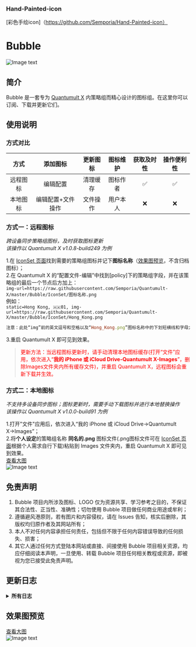### Hand-Painted-icon

[彩色手绘icon]（https://github.com/Semporia/Hand-Painted-icon）

# Bubble<br>
![Image text](https://raw.githubusercontent.com/Semporia/Quantumult-X/master/Bubble/Other/Logo.png)
<br>

## 简介
Bubble 是一套专为 [Quantumult X](https://github.com/Semporia/Quantumult-X) 内策略组而精心设计的图标组。在这里你可以订阅、下载并更新它们。<br>

## 使用说明
### 方式对比
| 方式 | 添加图标 | 更新图标 | 图标维护 | 获取及时性 | 操作便利性 | 
| :---: | :---: | :---: | :---: | :---: | :---: |
| 远程图标 | 编辑配置 | 清理缓存 | 图标作者 | ✅ | ✅ |
| 本地图标 | 编辑配置+文件操作 | 文件操作 | 用户本人 | ❌ | ❌|


### 方式一：远程图标<br>
*跨设备同步策略组图标，及时获取图标更新*<br>
*该操作以 Quantumult X v1.0.8-build249 为例*<br>

1.在 [IconSet 页面](https://github.com/Semporia/Quantumult-X/tree/master/Bubble/IconSet)找到需要的策略组图标并记下**图标名称**（[效果图预览](https://raw.githubusercontent.com/Semporia/Quantumult-X/master/Bubble/Other/Preview_All.png)，不含归档图标）；<br>
2.在 Quantumult X 的“配置文件-编辑”中找到[policy]下的策略组字段，并在该策略组的最后一个节点后方加上：<br>
`img-url=https://raw.githubusercontent.com/Semporia/Quantumult-X/master/Bubble/IconSet/图标名称.png`<br>
例如：<br>
`static=Hong Kong, 🇭🇰01, img-url=https://raw.githubusercontent.com/Semporia/Quantumult-X/master/Bubble/IconSet/Hong_Kong.png`<br>
```ruby
注意：此处“img”前的英文逗号和空格以及“Hong_Kong.png”图标名称中的下划短横线和字母大小写
```
3.重启 Quantumult X 即可见到效果。<br>

><font color=red>更新方法：当远程图标更新时，请手动清理本地图标缓存(打开“文件”应用，依次进入“**我的 iPhone 或 iCloud Drive-Quantumult X-Images**”，删除Images文件夹内所有缓存文件)，并重启 Quantumult X，远程图标会重新下载并生效。</font>


### 方式二：本地图标<br>
*不支持多设备同步图标；图标更新时，需要手动下载图标并进行本地替换操作*<br>
*该操作以 Quantumult X v1.0.0-build91 为例*<br>

1.打开"文件"应用后，依次进入“我的 iPhone 或 iCloud Drive→Quantumult X→Images”；<br>
2.将**个人设定**的策略组名称 **同名的.png** 图标文件(.png图标文件可在 [IconSet 页面](https://raw.githubusercontent.com/Semporia/Quantumult-X/master/Bubble/IconSet)根据个人需求自行下载)粘贴到 Images 文件夹内，重启 Quantumult X 即可见到效果。<br>
 [查看大图](https://raw.githubusercontent.com/Semporia/Quantumult-X/master/Bubble/Other/Local_Icon.png)<br>
![Image text](https://raw.githubusercontent.com/Semporia/Quantumult-X/master/Bubble/Other/Local_Icon.png)

## 免责声明
1. Bubble 项目内所涉及图标、LOGO 仅为资源共享、学习参考之目的，不保证其合法性、正当性、准确性；切勿使用 Bubble 项目做任何商业用途或牟利；<br>
2. 遵循避风港原则，若有图片和内容侵权，请在 Issues 告知，核实后删除，其版权均归原作者及其网站所有；<br>
3. 本人不对任何内容承担任何责任，包括但不限于任何内容错误导致的任何损失、损害；<br>
4. 其它人通过任何方式登陆本网站或直接、间接使用 Bubble 项目相关资源，均应仔细阅读本声明，一旦使用、转载 Bubble 项目任何相关教程或资源，即被视为您已接受此免责声明。<br>
</details>

## 更新日志
<details>
<summary><strong>所有日志</strong></summary><br>

<strong>v2.8.2</strong><br>
2020-7-20<br>
1.新增图标：GitHub.png<br>
<br>

<strong>v2.8.1</strong><br>
2020-7-10<br>
1.新增图标：Amazon.png<br>
<br>

<strong>v2.8</strong><br>
2020-6-30<br>
1.Task文件夹新增图标：BoxJs.png、Feng.png<br>
<br>

<strong>v2.9</strong><br>
2020-5-22<br>
1.图标新增Task文件夹：10010.png、suning.png、mcdd.png、tieba.png、JD_DailyBonus.png、aiqiyi.png、bilibili.png、Netease_Music.png、youku.png、tengxunshipin.png<br>
<br>

<strong>v2.7</strong><br>
2020-4-12<br>
*所有图标名称均可在效果图中获知；<br>
1. 图标新增：direct.png、proxy.png、reject.png、TestFlight.png、App_Store.png、iCloud.png、Apple_Music.png、AmyTelecom.png、CCCAT_C.png、CCCAT.png、JIYOU.png、CONAIR.png、CrossWall.png、NyanCat.png、Airport.png、Server.png、SS_Letter.png、SS.png、SSR_Letter.png、SSR.png、Trojan_Letter.png、Trojan.png、VMess_Letter.png、VMess.png、MY.png、Malaysia.png、IEPL.png、user.png<br>
2. 图标优化：Bookpedia.png、Download.png、Quantumult_X.png、VMess_Letter.png<br>
3. 图标更名：ITV_Hub.png、x0.1.png、x0.3.png、x0.5.png、x0.png、x1.png、x2.png、x3.png<br>
4. 图标归档：＊0.png、＊0.1.png、＊0.3.png、＊0.5.png、＊1.png、＊2.png、＊3.png、Direct.png、Proxy.png、Reject.png5. 图标归档：＊0.png、＊0.1.png、＊0.3.png、＊0.5.png、＊1.png、＊2.png、＊3.png、Direct.png、Proxy.png、Reject.png<br>
5. 图标删除：ITV Hub.png<br>
<br>

v2.6<br>
2020-2-27<br>
1.图标新增：5iTV.png、Flamingo.png、Want_Want_Letter.png、Want_Want.png、Apple_Update.png、StreamingSE.png、Streaming.png、Drill.png、Cydia.png、Puzzle.png、Bookpedia.png<br>


v2.5<br>
2020-1-5<br>
1.图标新增：Quantumult_X.png、Bubble.png、China_Map.png、United_States_Map.png、Pig.png、Mouse.png<br>


v2.4<br>
2019-12-28<br>
1.图标新增：Google_Opinion_Rewards.png、WeTV_Letter.png、WeTV.png<br>
2.图标优化：EU.png<br>

v2.3<br>
2019-12-3<br>
1.图标新增：Apple_TV.png、Apple_TV_Plus.png、Ingress.png、EU.png、GT.png、GIA.png、CHT.png、aaex.png<br>

v2.2<br>
2019-11-12<br>
1.图标新增：JOOX_Letter.png、GlobalMedia.png、Game.png、VIP.png<br>
2.图标优化：Static.png、HKMTMedia.png、Prime_Video.png、Dler.png、JOOX.png、YTOO.png、N3RO.png<br>

v2.1<br>
2019-11-5<br>
1.图标新增：niconico.png、niconico_Letter.png、Germany.png<br>
2.图标优化：deezer_Letter.png<br>
3.图标更名：Deezer→deezer.png、Deezer_Letter.png→deezer_Letter.png<br>

v2.0.1<br>
2019-11-2<br>
1.图标新增：Rocket.png<br>
2.图标优化：Download.png<br>

v2.0<br>
2019-11-2<br>
Quantumult X最美简雅风策略组图标现以Bubble全新呈现<br>
图标名录：<br>
**Default**：Direct.png、Proxy.png、Reject.png、Static.png、Round_Robin.png、SSID.png、Available.png<br>
**Common**：Back.png、Final.png、ForeignMedia.png、DomesticMedia.png、HKMTMedia.png、Domestic.png、Global.png、Auto.png<br>
**Inhibition**：Hijacking.png、AdWhite.png、AdBlack.png、Advertising.png<br>
**Service**：Cloudflare.png、Apple.png、Google.png、Mail.png、Microsoft.png、Windows.png、Yahoo.png、Yahoo_Letter.png<br>
**App**：Telegram.png、Telegram_X.png、Speedtest.png、Spark.png、OneDrive.png、PayPal.png、Apple_News.png、Twitter.png、Facebook.png、Instagram.png<br>
**Other**：Star.png、Heart.png、Download.png、Bot.png、Loop.png、Lab.png、Bypass.png、Magic.png、Daily.png<br>
**Area**：Russia.png、Singapore.png、United_States.png、China.png、Japan.png、Korea.png、Hong_Kong.png、Macao.png、United_Kingdom.png、United_Nations.png、Canada.png、Turkey.png、UK.png、CN.png、HK.png、MO.png、US.png、SG.png、JP.png、RU.png、KR.png、TR.png、CA.png、IN.png、UN.png、DE.png、FI.png、TW.png<br>
**Media**：YouTube.png、YouTube_Letter.png、bilibili.png、myTV_SUPER.png、PBS.png、My5.png、encoreTVB.png、LineTV_Letter.png、LineTV.png、LiTV.png、ESPN+.png、Prime_Video.png、Deezer_Letter.png、ITV Hub.png、JOOX.png、DAZN.png、Deezer.png、Bahamut.png、All4.png、AbemaTV_Letter.png、AbemaTV.png、Netease_Music_Unlock.png、Netease_Music.png、Pandora.png、Disney+.png、KKBOX.png、HBO.png、KKTV.png、BBC_iPlayer.png、FOX.png、YouTube_Music.png、TIDAL.png、ViuTV.png、Vimeo.png、Spotify.png、Pornhub.png、iQIYI&bilibili.png、Netflix.png、iQIYI.png、Netflix_Letter.png、TikTok.png、Hulu.png、TVB.png、Twitch.png<br>
**Server**：IPLC.png、BGP.png、CN2_GIA.png、Oracle.png、BBTEC.png、DMIT.png、CN2_GT.png、SoftBank_Letter.png、SoftBank.png、CN2.png、KT.png、IIJ.png、SK.png、HiNet.png、NTT.png、WTT.png、Apol.png、PCCW.png、HKT.png、CTM.png、HGC.png、Tencent_Cloud.png、HKBN.png、CMI.png、Azure.png、Alibaba_Cloud.png、AWS.png、GCP.png、Baidu_Cloud.png、＊0.png、＊0.1.png、＊0.3.png、＊0.5.png、＊1.png、＊2.png、＊3.png<br>
**Archived**：Dler.png、rix.png、N3RO.png、YoYu.png、MAYING.png、Nexitally.png、BosLife.png、BosLife_Letter.png、YTOO_Letter.png、YTOO.png、Taiwan.png<br>
</details>

## 效果图预览
[查看大图](https://raw.githubusercontent.com/Semporia/Quantumult-X/master/Bubble/Other/Preview_All.png)<br>
![Image text](https://raw.githubusercontent.com/Semporia/Quantumult-X/master/Bubble/Other/Preview_All.png)
